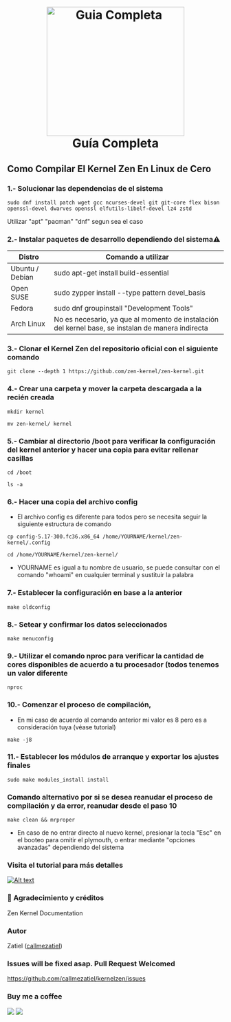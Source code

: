 <h1 align="center">
  <br>
  <a href="https://github.com/callmezatiel"><img src="https://i.postimg.cc/qMmnw0b4/zenk.png" width=320 height=300 alt="Guia Completa"></a>
  <br>
  Guía Completa
  <br>
</h1>

## Como Compilar El Kernel Zen En Linux de Cero

### 1.- Solucionar las dependencias de el sistema
```
sudo dnf install patch wget gcc ncurses-devel git git-core flex bison openssl-devel dwarves openssl elfutils-libelf-devel lz4 zstd
```
Utilizar "apt" "pacman" "dnf" segun sea el caso

### 2.- Instalar paquetes de desarrollo dependiendo del sistema⚠️

| Distro| Comando a utilizar |
| ------ | ------ |
| Ubuntu / Debian | sudo apt-get install build-essential |
| Open SUSE |  sudo zypper install --type pattern devel_basis |
|Fedora|sudo dnf groupinstall "Development Tools"|
|Arch Linux | No es necesario, ya que al momento de instalación del kernel base, se instalan de manera indirecta|


### 3.- Clonar el Kernel Zen del repositorio oficial con el siguiente comando
```
git clone --depth 1 https://github.com/zen-kernel/zen-kernel.git 
```
### 4.- Crear una carpeta y mover la carpeta descargada a la recién creada 
```
mkdir kernel
```
```
mv zen-kernel/ kernel
```
### 5.- Cambiar al directorio /boot para verificar la configuración del kernel anterior y hacer una copia para evitar rellenar casillas
```
cd /boot
```
```
ls -a
```
### 6.- Hacer una copia del archivo config
* El archivo config es diferente para todos pero se necesita seguir la siguiente estructura de comando

```
cp config-5.17-300.fc36.x86_64 /home/YOURNAME/kernel/zen-kernel/.config
```
```
cd /home/YOURNAME/kernel/zen-kernel/
```
* YOURNAME es igual a tu nombre de usuario, se puede consultar con el comando "whoami" en cualquier terminal y sustituir la palabra
### 7.- Establecer la configuración en base a la anterior 
```
make oldconfig
```
### 8.- Setear y confirmar los datos seleccionados
```
make menuconfig
```
### 9.- Utilizar el comando nproc para verificar la cantidad de cores disponibles de acuerdo a tu procesador (todos tenemos un valor diferente
```
nproc 
```
### 10.- Comenzar el proceso de compilación, 
* En mi caso de acuerdo al comando anterior mi valor es 8 pero es a consideración tuya (véase tutorial)
```
make -j8
```
### 11.- Establecer los módulos de arranque y exportar los ajustes finales
```
sudo make modules_install install
```
### Comando alternativo por si se desea reanudar el proceso de compilación y da error, reanudar desde el paso 10   
```
make clean && mrproper
```
* En caso de no entrar directo al nuevo kernel, presionar la tecla "Esc" en el booteo para omitir el plymouth, o entrar mediante "opciones avanzadas" dependiendo del sistema

### Visita el tutorial para más detalles
[![Alt text](https://i.postimg.cc/xTJkYHjN/zen.png)](https://www.youtube.com/watch?v=6ZYu_lNvLUo)

###  💙 Agradecimiento y créditos
Zen Kernel Documentation

### Autor
Zatiel ([callmezatiel](https://github.com/callmezatiel))

### Issues will be fixed asap. Pull Request Welcomed
https://github.com/callmezatiel/kernelzen/issues

### Buy me a coffee
<a href="https://www.paypal.me/zatiel"><img src="https://img.shields.io/badge/don-paypal-blue"></a> <a href="https://www.patreon.com/zatiel"><img src="https://img.shields.io/badge/don-patreon-ff69b4">

